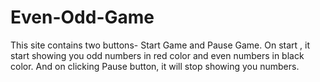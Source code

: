# Even-Odd-Game
This site contains two buttons- Start Game and Pause Game. On start , it start showing you odd numbers in red color and even numbers in black color. And on clicking Pause button, it will stop showing you numbers.
